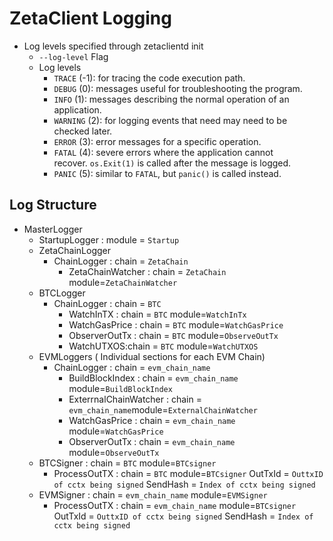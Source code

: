 # ZetaClient Logging

- Log levels specified through zetaclientd init
    - `--log-level`   Flag
    - Log levels
        - `TRACE` (-1): for tracing the code execution path.
        - `DEBUG` (0): messages useful for troubleshooting the program.
        - `INFO` (1): messages describing the normal operation of an application.
        - `WARNING` (2): for logging events that need may need to be checked later.
        - `ERROR` (3): error messages for a specific operation.
        - `FATAL` (4): severe errors where the application cannot recover. `os.Exit(1)` is called after the message is logged.
        - `PANIC` (5): similar to `FATAL`, but `panic()` is called instead.

## Log Structure

- MasterLogger
    - StartupLogger : module = `Startup`
    - ZetaChainLogger
        - ChainLogger   : chain = `ZetaChain`
            - ZetaChainWatcher :  chain = `ZetaChain`   module=`ZetaChainWatcher`
    - BTCLogger
        - ChainLogger   : chain = `BTC`
            - WatchInTX  : chain = `BTC`   module=`WatchInTx`
            - WatchGasPrice : chain = `BTC`   module=`WatchGasPrice`
            - ObserverOutTx : chain = `BTC`  module=`ObserveOutTx`
            - WatchUTXOS:chain = `BTC`  module=`WatchUTXOS`
    - EVMLoggers ( Individual sections for each EVM Chain)
        - ChainLogger   : chain = `evm_chain_name`
            - BuildBlockIndex : chain = `evm_chain_name`   module=`BuildBlockIndex`
            - ExterrnalChainWatcher  : chain = `evm_chain_name`module=`ExternalChainWatcher`
            - WatchGasPrice : chain = `evm_chain_name`   module=`WatchGasPrice`
            - ObserverOutTx : chain = `evm_chain_name`  module=`ObserveOutTx`
    - BTCSigner : chain = `BTC`   module=`BTCsigner`
        - ProcessOutTX : chain = `BTC`   module=`BTCsigner`  OutTxId = `OuttxID of cctx being signed`  SendHash = `Index of cctx being signed`
    - EVMSigner : chain =  `evm_chain_name` module=`EVMSigner`
        - ProcessOutTX : chain =   `evm_chain_name` module=`BTCsigner`    OutTxId =  `OuttxID of cctx being signed` SendHash = `Index of cctx being signed`